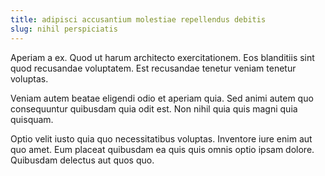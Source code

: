 ```yaml
---
title: adipisci accusantium molestiae repellendus debitis
slug: nihil perspiciatis
---
```


Aperiam a ex. Quod ut harum architecto exercitationem. Eos blanditiis sint quod recusandae voluptatem. Est recusandae tenetur veniam tenetur voluptas.

Veniam autem beatae eligendi odio et aperiam quia. Sed animi autem quo consequuntur quibusdam quia odit est. Non nihil quia quis magni quia quisquam.

Optio velit iusto quia quo necessitatibus voluptas. Inventore iure enim aut quo amet. Eum placeat quibusdam ea quis quis omnis optio ipsam dolore. Quibusdam delectus aut quos quo.
